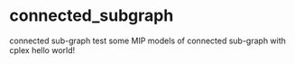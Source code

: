 # connected_subgraph
connected sub-graph
test some MIP models of connected sub-graph with cplex
hello world!
